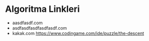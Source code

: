 # Algoritma Linkleri

- aasdfasdf.com
- asdfasdfasdfasdfasdf.com
- kakak.com
https://www.codingame.com/ide/puzzle/the-descent
